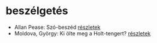 # beszélgetés

- Allan Pease: Szó-beszéd [részletek](../_details/Allan%20Pease.md#id_3)
- Moldova, György: Ki ölte meg a Holt-tengert? [részletek](../_details/Moldova%2C%20Gy%C3%B6rgy.md#id_1373)